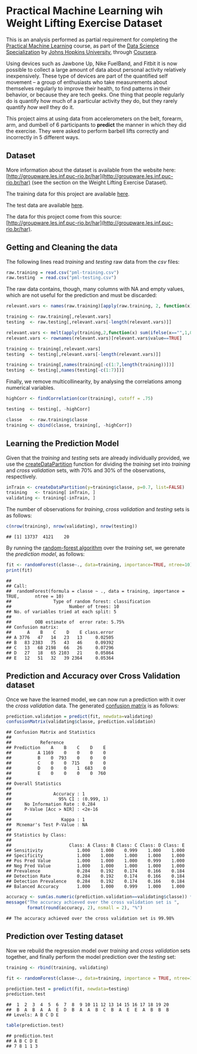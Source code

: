 Practical Machine Learning wih Weight Lifting Exercise Dataset
==============================================================

This is an analysis performed as partial requirement for completing the [Practical Machine Learning](https://www.coursera.org/course/predmachlearn) course, as part of the [Data Science Specialization](https://www.coursera.org/specialization/jhudatascience/1?utm_medium=courseDescripTop) by [Johns Hopkins University](http://www.jhu.edu/), through [Coursera](https://www.coursera.org/).

Using devices such as Jawbone Up, Nike FuelBand, and Fitbit it is now possible to collect a large amount of data about personal activity relatively inexpensively. These type of devices are part of the quantified self movement – a group of enthusiasts who take measurements about themselves regularly to improve their health, to find patterns in their behavior, or because they are tech geeks. One thing that people regularly do is quantify how much of a particular activity they do, but they rarely quantify *how well* they do it. 

This project aims at using data from accelerometers on the belt, forearm, arm, and dumbell of 6 participants to **predict** the manner in which they did the exercise. They were asked to perform barbell lifts correctly and incorrectly in 5 different ways.

## Dataset

More information about the dataset is available from the website here: [http://groupware.les.inf.puc-rio.br/har](http://groupware.les.inf.puc-rio.br/har) (see the section on the Weight Lifting Exercise Dataset). 

The training data for this project are available [here](https://d396qusza40orc.cloudfront.net/predmachlearn/pml-training.csv). 

The test data are available [here](https://d396qusza40orc.cloudfront.net/predmachlearn/pml-testing.csv). 

The data for this project come from this source: [http://groupware.les.inf.puc-rio.br/har](http://groupware.les.inf.puc-rio.br/har).



## Getting and Cleaning the data

The following lines read *training* and *testing* raw data from the *csv* files:


```r
raw.training = read.csv("pml-training.csv")
raw.testing  = read.csv("pml-testing.csv")
```

The raw data contains, though, many columns with NA and empty values, which are not useful for the prediction and must be discarded:




```r
relevant.vars <- names(raw.training)[apply(raw.training, 2, function(x){ table(is.na(x))[1]==nrow(raw.training) })]

training <- raw.training[,relevant.vars]
testing  <- raw.testing[,relevant.vars[-length(relevant.vars)]]

relevant.vars <- melt(apply(training,2,function(x) sum(ifelse(x=="",1,0)))==0)
relevant.vars <- rownames(relevant.vars)[relevant.vars$value==TRUE]

training <- training[,relevant.vars]
testing  <- testing[,relevant.vars[-length(relevant.vars)]]

training <- training[,names(training[-c(1:7,length(training))])]
testing  <- testing[,names(testing[-c(1:7)])]
```

Finally, we remove multicollinearity, by analysing the correlations among numerical variables.


```r
highCorr <- findCorrelation(cor(training), cutoff = .75)

testing  <- testing[, -highCorr]

classe   <- raw.training$classe
training <- cbind(classe, training[, -highCorr]) 
```

## Learning the Prediction Model

Given that the *training* and *testing* sets are already individually provided, we use the [createDataPartition](http://caret.r-forge.r-project.org/splitting.html) function for dividing the *training* set into *training* and *cross validation* sets, with 70% and 30% of the observations, respectively. 


```r
inTrain <- createDataPartition(y=training$classe, p=0.7, list=FALSE)
training   <- training[ inTrain, ]
validating <- training[-inTrain, ]
```

The number of observations for *training*, *cross validation* and *testing* sets is as follows:


```r
c(nrow(training), nrow(validating), nrow(testing))
```

```
## [1] 13737  4121    20
```

By running the [random-forest algorithm](http://en.wikipedia.org/wiki/Random_forest) over the *training* set, we gerenate the *prediction model*, as follows:


```r
fit <- randomForest(classe~., data=training, importance=TRUE, ntree=10)
print(fit)
```

```
## 
## Call:
##  randomForest(formula = classe ~ ., data = training, importance = TRUE,      ntree = 10) 
##                Type of random forest: classification
##                      Number of trees: 10
## No. of variables tried at each split: 5
## 
##         OOB estimate of  error rate: 5.75%
## Confusion matrix:
##      A    B    C    D    E class.error
## A 3776   47   14   23   13     0.02505
## B   83 2383   75   43   46     0.09392
## C   13   68 2198   66   26     0.07296
## D   27   18   65 2103   21     0.05864
## E   12   51   32   39 2364     0.05364
```

## Prediction and Accuracy over Cross Validation dataset

Once we have the learned model, we can now run a prediction with it over the *cross validation* data. The generated [confusion matrix](http://en.wikipedia.org/wiki/Confusion_matrix) is as follows:


```r
prediction.validation = predict(fit, newdata=validating)
confusionMatrix(validating$classe, prediction.validation)
```

```
## Confusion Matrix and Statistics
## 
##           Reference
## Prediction    A    B    C    D    E
##          A 1169    0    0    0    0
##          B    0  793    0    0    0
##          C    0    0  715    0    0
##          D    0    0    1  683    0
##          E    0    0    0    0  760
## 
## Overall Statistics
##                                     
##                Accuracy : 1         
##                  95% CI : (0.999, 1)
##     No Information Rate : 0.284     
##     P-Value [Acc > NIR] : <2e-16    
##                                     
##                   Kappa : 1         
##  Mcnemar's Test P-Value : NA        
## 
## Statistics by Class:
## 
##                      Class: A Class: B Class: C Class: D Class: E
## Sensitivity             1.000    1.000    0.999    1.000    1.000
## Specificity             1.000    1.000    1.000    1.000    1.000
## Pos Pred Value          1.000    1.000    1.000    0.999    1.000
## Neg Pred Value          1.000    1.000    1.000    1.000    1.000
## Prevalence              0.284    0.192    0.174    0.166    0.184
## Detection Rate          0.284    0.192    0.174    0.166    0.184
## Detection Prevalence    0.284    0.192    0.174    0.166    0.184
## Balanced Accuracy       1.000    1.000    0.999    1.000    1.000
```


```r
accuracy <- sum(as.numeric(prediction.validation==validating$classe)) * 100 / nrow(validating)
message("The accuracy achieved over the cross validation set is ", 
        format(round(accuracy, 2), nsmall = 2), "%")
```

```
## The accuracy achieved over the cross validation set is 99.98%
```

## Prediction over Testing dataset

Now we rebuild the regression model over *training* and *cross validation* sets together, and finally perform the model prediction over the *testing* set:


```r
training <- rbind(training, validating)

fit <- randomForest(classe~., data=training, importance = TRUE, ntree=10)

prediction.test = predict(fit, newdata=testing)
prediction.test
```

```
##  1  2  3  4  5  6  7  8  9 10 11 12 13 14 15 16 17 18 19 20 
##  B  A  B  A  A  E  D  B  A  A  B  C  B  A  E  E  A  B  B  B 
## Levels: A B C D E
```


```r
table(prediction.test)
```

```
## prediction.test
## A B C D E 
## 7 8 1 1 3
```


